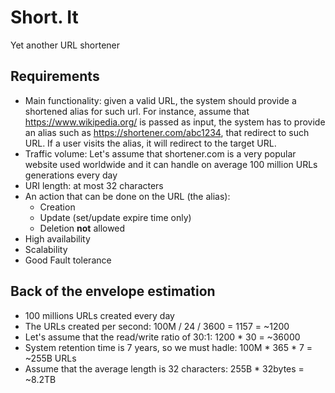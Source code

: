 # Short. It
Yet another URL shortener

## Requirements

- Main functionality: given a valid URL, the system should provide a shortened alias for such url. For instance, assume that https://www.wikipedia.org/ is passed as input, the system has to provide an alias such as https://shortener.com/abc1234, that redirect to such URL. If a user visits the alias, it will redirect to the target URL.
- Traffic volume: Let's assume that shortener.com is a very popular website used worldwide and it can handle on average 100 million URLs generations every day
- URI length: at most 32 characters
- An action that can be done on the URL (the alias):
  - Creation
  - Update (set/update expire time only)
  - Deletion **not** allowed
- High availability
- Scalability
- Good Fault tolerance

## Back of the envelope estimation

- 100 millions URLs created every day
- The URLs created per second: 100M / 24 / 3600 = 1157 = ~1200
- Let's assume that the read/write ratio of 30:1: 1200 * 30 = ~36000
- System retention time is 7 years, so we must hadle: 100M * 365 * 7 = ~255B URLs
- Assume that the average length is 32 characters: 255B * 32bytes = ~8.2TB

